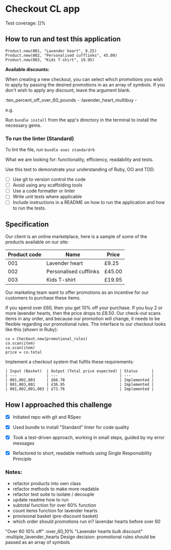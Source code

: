 # Checkout CL app

Test coverage: []%

## How to run and test this application 

```
Product.new(001, "Lavender heart", 9.25)
Product.new(002, "Personalised cufflinks", 45.00)
Product.new(003, "Kids T-shirt", 19.95)
```

**Available discounts:**

When creating a new checkout, you can select which promotions you wish to apply 
by passing the desired promotions in as an array of symbols.
If you don't wish to apply any discount, leave the argument blank.


:ten_percent_off_over_60_pounds - 
:lavender_heart_multibuy - 

e.g.


Run `bundle install` from the app's directory in the terminal to install the necessary gems.



### To run the linter (Standard)

To lint the file, run `bundle exec standardrb`

What we are looking for: functionality, efficiency, readability and tests.

Use this test to demonstrate your understanding of Ruby, OO and TDD.

- [ ] Use git to version control the code
- [ ] Avoid using any scaffolding tools
- [ ] Use a code formatter or linter
- [ ] Write unit tests where applicable
- [ ] Include instructions in a README on how to run the application and how to run the tests. 

## Specification

Our client is an online marketplace, here is a sample of some of the products available on our site:

| Product code | Name                    | Price |
| ---          | ---                     | ---     |
| 001          | Lavender heart          | £9.25   |
| 002          | Personalised cufflinks  | £45.00  |
| 003          | Kids T-shirt            | £19.95  |


Our marketing team want to offer promotions as an incentive for our customers to purchase these items.

If you spend over £60, then you get 10% off your purchase.
If you buy 2 or more lavender hearts, then the price drops to £8.50.
Our check-out scans items in any order, and because our promotion will change, 
  it needs to be flexible regarding our promotional rules.
The interface to our checkout looks like this (shown in Ruby):

```
co = Checkout.new(promotional_rules)
co.scan(item)
co.scan(item)
price = co.total
```
Implement a checkout system that fulfils these requirements:

```
| Input (Basket)  | Output (Total price expected) | Status      |
| ---             | ---                           | ---         |
| 001,002,003     | £66.78                        | Implemented | 
| 001,003,001     | £36.95                        | Implemented |
| 001,002,001,003 | £73.76                        | Implemented | 
```


## How I approached this challenge

- [x] Initiated repo with git and RSpec 
- [x] Used bundle to install "Standard" linter for code quality
- [x] Took a test-driven approach, working in small steps, guided by my error messages
- [x] Refactored to short, readable methods using Single Responsibility Principle


### Notes:

- refactor products into own class
- refactor methods to make more readable
- refactor test suite to isolate / decouple
- update readme how to run
- subtotal function for over 60% function
- count items function for lavender hearts
- provisional basket (pre-discount basket)
- which order should promotions run in? lavendar hearts before over 60

"Over 60 10% off" :over_60_10%
"Lavender hearts bulk discount" :multiple_lavender_hearts
Design decision: promotional rules should be passed as an array of symbols